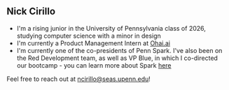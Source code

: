 ## Nick Cirillo

- I'm a rising junior in the University of Pennsylvania class of 2026, studying computer science with a minor in design
- I'm currently a Product Management Intern at [Ohai.ai](https://ohai.ai/)
- I'm currently one of the co-presidents of Penn Spark. I've also been on the Red Development team, as well as VP Blue, in which I co-directed our bootcamp - you can learn more about Spark [here](https://pennspark.org/)

Feel free to reach out at [ncirillo@seas.upenn.edu](mailto:ncirillo@seas.upenn.edu)!

<!--
**nick-cirillo/nick-cirillo** is a ✨ _special_ ✨ repository because its `README.md` (this file) appears on your GitHub profile.

Here are some ideas to get you started:

- 🔭 I’m currently working on ...
- 🌱 I’m currently learning ...
- 👯 I’m looking to collaborate on ...
- 🤔 I’m looking for help with ...
- 💬 Ask me about ...
- 📫 How to reach me: ...
- 😄 Pronouns: ...
- ⚡ Fun fact: ...
-->
